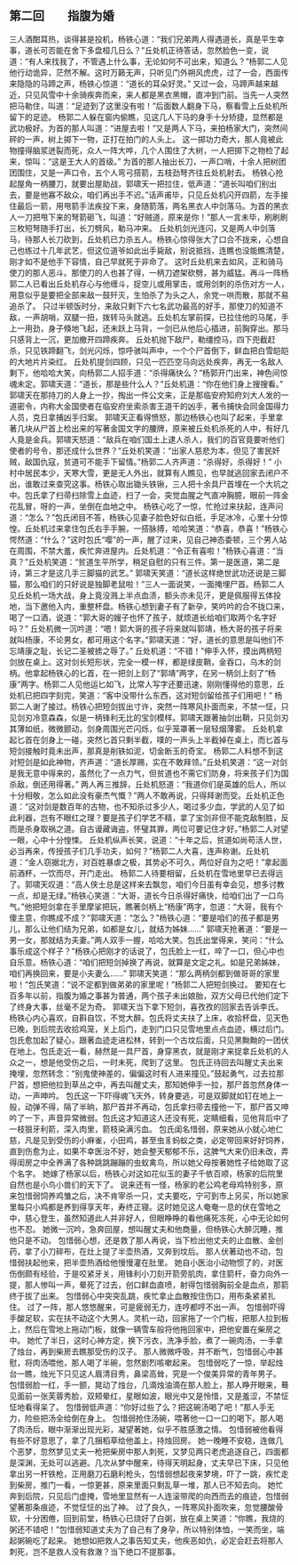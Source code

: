 ## 第二回　　指腹为婚

三人酒酣耳热，谈得甚是投机，杨铁心道：“我们兄弟两人得遇道长，真是平生幸事，道长可否能在舍下多盘桓几日么？”丘处机正待答话，忽然脸色一变，说道：“有人来找我了，不管遇上什么事，无论如何不可出来，知道么？”杨郭二人见他行动诡异，茫然不解。这时万籁无声，只听见门外朔风虎虎，过了一会，西面传来隐隐的马蹄之声，杨铁心惊道：“道长的耳朵好灵。”
又过一会，马蹄声越来越近，只见风雪中十余骑疾奔而来，来人都是黑衣黑帽，直冲到门前。当先一人突然把马勒住，叫道：“足迹到了这里没有啦！”后面数人翻身下马，察看雪上丘处机所留下的足迹。
杨郭二人躲在窗内偷瞧，见这几人下马的身手十分矫捷，显然都是武功极好。为首的那人叫道：“进屋去啦！”又是两人下马，来拍杨家大门，突然间砰的一声，树上掷下一物，正打在拍门的人头上。
这一掷功力奇大，那人竟被此物撞得脑浆迸裂而死，众人一阵大哗，几个人围住了大树，一人把掷下之物检了起来，惊叫：“这是王大人的首级。”
为首的那人抽出长刀，一声口哨，十余人把树团团围住，又是一声口令，五个人弯弓搭箭，五枝劲弩齐往丘处机射去。
杨铁心抢起屋角一柄腰刀，就要出屋助战，郭啸天一把拉住，低声道：“道长叫咱们别出去，要是他寡不敌众，咱们再出手不迟。”话声甫毕，只见丘处机闪开四箭，左手接住最后一箭，用甩箭手法疾投下来，身随箭落，两名黑衣人中剑落马。为首的黑衣人一刀把甩下来的弩箭砸飞，叫道：“好贼道，原来是你！”那人一言未毕，刷刷刷三枚短弩随手打出，长刀劈风，勒马冲来。
丘处机剑光连闪，又是两人中剑落马，待那人长刀砍到，丘处机已力杀五人。杨铁心惊得张大了口合不拢来，心想自己也练过十几年武艺，但这位道爷如此出手毙敌，别说抵挡，连瞧也没能瞧清楚，刚才如不是他手下容情，自己早就死于非命了。
这时丘处机来去如风，正和骑马使刀的那人恶斗。那使刀的人也甚了得，一柄刀遮架砍劈，甚为威猛。再斗一阵杨郭二人已看出丘处机存心与他缠斗，捉空儿或用掌击，或用剑刺的杀伤对方一人，用意似乎是要把全部来敌一鼓歼灭，生怕杀了为头之人，余党一哄而散，那就不易追杀了。
只过半顿饭时分，来敌只剩下六七名武功最高的好手，那使刀的知道不敌，一声胡哨，双腿一扭，拨转马头就逃。丘处机左掌前探，已拉住他的马尾，手上一用劲，身子倏地飞起，还未跃上马背，一剑已从他后心插进，前胸穿出。那马只感背上一沉，更加撤开四蹄疾奔。
丘处机抛下敌尸，勒缰控马，四下兜截赶杀，只见铁蹄翻飞，剑光闪烁，惊呼骇叫声中，一个个尸首倒下，鲜血把白雪皑皑的大地片片染红。
丘处机提剑四顾，只见一匹匹空马向远处疾奔，再无一名敌人剩下，他哈哈大笑，向杨郭二人招手道：“杀得痛快么？”杨郭开门出来，神色间惊魂未定。郭啸天道：“道长，那是些什么人？”丘处机道：“你在他们身上搜搜看。”
郭啸天在那持刀的人身上一抄，掏出一件公文来，正是那临安府知府刘大人发的一道密令，内称大金国使者在临安府坐索杀害王道干的凶手，著令捕快会同金国得力人员，克日拿捕凶手归案。
郭啸天正看得愤怒，那边杨铁心也叫了起来，手里拿著几块从尸首上检出来的写著金国文字的腰牌，原来被丘处机杀死的人中，有好几人竟是金兵。郭啸天怒道：“敌兵在咱们国土上逮人杀人，我们的百官竟要听他们使者的号令，那还成什么世界？”丘处机笑道：“出家人慈悲为本，但见了害民奸贼，敌国仇寇，贫道可不能手下留情。”杨郭二人齐声道：“杀得好，杀得好！”
小村中居民本少，天寒大雪，更是无人外出，就算有人瞧见，也早就逃回家去闭户不出，谁敢过来查究这事。杨铁心取出锄头铁锹，三人把十余具尸首埋在一个大坑之中。包氏拿了扫帚扫除雪上血迹，扫了一会，突觉血腥之气直冲胸臆，眼前一阵金花乱冒，呀的一声，坐倒在血地之中。
杨铁心吃了一惊，忙抢过来扶起，连声问道：“怎么？”包氏闭目不答，杨铁心见妻子脸色好似白纸，手足冰冷，心里十分惊惶。丘处机过来拿住包氏右手手腕，一搭脉搏，哈哈笑道：“恭喜，恭喜！”杨铁心愕然道：“什么？”这时包氏“嘤”的一声，醒了过来，见自己神态委顿，三个男人站在周围，不禁大羞，疾忙奔进屋内。丘处机道：“令正有喜啦！”杨铁心喜道：“当真？”丘处机笑道：“贫道生平所学，稍足自慰的只有三件。第一是医道，第二是诗，第三才是这几手三脚猫的武艺。”
郭啸天笑道：“道长这样绝世武功还说是三脚猫，那么咱们的只好说是独脚老鼠啦！”三人一面说笑，一面掩埋尸首。杨郭二人见丘处机一场大战，身上竟没溅上半点血渍，额头亦未见汗，更是佩服得五体投地，当下邀他入内，重整杯盘。杨铁心想到妻子有了新孕，笑吟吟的合不拢口来，喝了一口酒，说道：“郭大哥的嫂子也怀了孩子，就烦道长给咱们取两个名字好吗？”
丘处机微一沉吟道：“嗯！郭大哥的孩子将来就叫郭靖，杨大哥的孩子将来就叫杨康，不论男女，都可用这个名字。”郭啸天道：“好，道长的意思是叫他们不忘靖康之耻，长记二圣被掳之辱了。”
丘处机道：“不错！”伸手入怀，摸出两柄短剑放在桌上。这对剑长短形状，完全一模一样，都是绿皮鞘，金吞口，乌木的剑柄。他拿起杨铁心的匕首，在一把剑上刻了“郭靖”两字，在另一柄剑上刻了“杨康”两字。杨郭二人见他运匕如飞，比常人写字还要迅速，刚刚懂得他的意思，丘处机已把四字刻完，笑道：“客中没带什么东西，这对短剑留给孩子们用吧！”
杨郭二人谢了接过。杨铁心把短剑拔出寸许，突然一阵寒风扑面而来，不禁一怔，只见剑刃冷意森森，似是一柄锋利无比的宝剑模样。郭啸天跟著抽剑出鞘，只见剑刃其薄如纸，微微颤动，剑身周围光芒闪烁，似乎笼罩著一层轻烟薄雾。
丘处机拿起匕首在剑身上一碰，突然匕首只剩半截，噗的一声头上半截掉在桌上，而匕首与短剑接触时竟未出声，那真是削铁如泥，切金断玉的奇宝。
杨郭二人料想不到这对短剑是如此神物，齐声道：“道长厚赐，实在不敢拜领。”丘处机笑道：“这一对剑是我无意中得来的，虽然化了一点力气，但贫道也不需它们防身，将来孩子们为国杀敌，倒还用得著。”
两人再三推辞，丘处机怒道：“我道你们是英雄的后人，所以十分相敬，怎么如此没有豪杰气慨？”两人不敢再说，只得拜谢而受。丘处机正色道：“这对剑是数百年的古物，也不知杀过多少人，喝过多少血，学武的人见了如此利器，岂有不眼红之理？要是孩子们学艺不精，拿了宝剑非但不能克敌制胜，反而是杀身取祸之道。自古谩藏诲盗，怀璧其罪，两位可要记住才好。”杨郭二人对望一眼，心中十分惶悚。
丘处机纵声长笑，说道：“十年之后，贫道如尚苟活人世，必当再来，传授孩子们几手功夫，如何？”杨郭二人大喜，连声称谢。丘处机道：“金人窃据北方，对百姓暴虐之极，其势必不可久，两位好自为之吧！”拿起面前酒杯，一饮而尽，开门走出。
杨郭二人待要相留，丘处机在雪地里早已去得远了。郭啸天叹道：“高人侠士总是这样来去飘忽，咱们今日虽有幸会见，想多讨教一点，却是无绿。”杨铁心笑道：“大哥，道长今日杀得好痛快，给咱们出了一口鸟气。”他把短剑拿在手里摩挲把玩，瞧著剑柄上“杨康”两字，忽道：“大哥，我有个傻主意，你瞧成不成？”郭啸天道：“怎么？”杨铁心道：“要是咱们的孩子都是男儿，那么让他们结为兄弟，如都是女儿，就结为姊妹……”
郭啸天抢著道：“要是一男一女，那就结为夫妻。”两人双手一握，哈哈大笑。包氏出堂得来，笑问：“什么事乐成这个样子？”杨铁心把刚才的话说了，包氏脸上一红，啐了一口，但心中也自乐意。杨铁心道：“咱们把短剑掉换了再说，就算是文定之礼。如是兄弟姊妹，咱们再换回来，要是小夫妻么……”
郭啸天笑道：“那么两柄剑都到做哥哥的家里啦！”包氏笑道：“说不定都到做弟弟的家里呢！”杨郭二人把短剑换过。
要知在七百多年以前，指腹为婚之事甚为普通，两个孩子未出娘胎，双方父母已代他们定下了终身大事，丝毫不足为奇。
郭啸天当下拿下短剑，喜孜孜的回家去告诉李氏。
杨铁心内心喜欢，自斟自饮，不觉大醉。包氏将丈夫扶了上床，收拾杯盘，见天色已晚，到后院去收拾鸡笼，关上后门，走到门口只见雪地里点点血迹，横过后门。包氏愈加起了疑心，跟著血迹走进松林，转到一个古坟后面，只见黑黝黝的一团伏在地上。包氏走近一看，赫然是一具尸首，身穿黑衣，就是刚才来捉拿丘处机的人众之一，想是他受伤之后，一时未死，爬到了这里。
包氏正待回去叫醒丈夫出来掩埋，忽然转念：“别鬼使神差的，偏偏这时有人进来撞见。”鼓起勇气，过去拉那尸首，想把他拉到草丛之中，再去叫醒丈夫，那知她伸手一拉，那尸首忽然身体一动，一声呻吟。
包氏这一下吓得魂飞天外，转身要逃，可是双脚就如钉在地上一般，动弹不得，隔了半晌，那尸首并不再动，包氏拿扫帚去撞他一下，那尸首又呻吟了一下，声音异常微弱。包氏这才知道这人还没有死，定睛细看，见他背后中了一枝狠牙利箭，深入肉里，箭枝染满污血。
包氏闺名惜弱，原来她从小就心地仁慈，凡是见到受伤的小麻雀，小田鸡，甚至虫豸蚂蚁之类，必定带回来好好饲养，直到伤愈为止，如果不幸医治不好，她会整天郁郁不乐，这脾气大来仍旧未改，弄得闺房之中全养满了各种跳跳蹦蹦的虫蚁禽鸟，所以她父母按著她性子给她取了这个名字。
她嫁了杨家以后，杨铁心对这如花似玉的妻子千依百顺，杨家的后院里自然也是小鸟小兽们的天下了。
说来还有一怪，杨家的老公鸡老母鸡特别多，原来包惜弱饲养鸡雏之后，决不肯宰杀一只，丈夫要吃，宁可到市上另买，所以她家里每只小鸡都是养到得享天年，寿终正寝。这时她见这人奄奄一息的伏在雪地之中，慈心登生，虽然知道此人并非好人，但眼睁睁的看他痛死冻死，心中无论如何也不忍。
她微一沉吟，急奔回屋，想叫醒丈夫和他商量，但杨铁心大醉沉睡，推他只是不动。
包惜弱心想，还是救了那人再说，当下检出他丈夫的止血散、金创药，拿了小刀碎布，在灶上提了半壶热酒，又奔到坟后。
那人伏著动也不动，包惜弱扶起他来，把半壶热酒给他慢慢灌在肚里。
她自小医治小动物惯了的，对医伤倒颇有经验，于是咬紧牙关，用锋利小刀刻开箭旁肌肉，拿住箭杆，奋力向外一提，那人惨叫一声，晕死了过去，创口鲜血直喷，射得包惜弱胸前全是血点，那箭终于拔了出来。
包惜弱心中突突乱跳，疾忙拿止血散按住伤口，用布条紧紧扎住。
过了一阵，那人悠悠醒来，可是疲弱无力，连哼都哼不出一声。
包惜弱吓得手酸足软，实在扶不动这个大男人。灵机一动，回家拖了一个门板，把那人拉到板上，然后在雪地上拖动门板，就像一辆雪车般将他拖回家中，把他安置在柴房之中。
她忙了半日，这时心神方定，换下污衣，洗净手脸，煮了一碗肉汤，一手拿了烛台，再到柴房去瞧那受伤的汉子。
那人微微呼吸，并不断气，包惜弱心中甚慰，将肉汤喂他，那人喝了半碗，忽然剧烈咳嗽起来。
包惜弱吃了一惊，举起烛台一瞧，烛光下只见这人眉清目秀，鼻梁高耸，究是一个俊美异常的青年男子。
包惜弱脸一红，手一颤，晃动了烛台，几滴烛油滴在那人脸上，那人睁开眼来，蓦见面前一张芙蓉秀脸，双颊晕红，星眼如波，眼光中又是怜惜，又是羞涩，不禁怔怔地看得呆了。
包惜弱低声道：“你好过些了么？把这碗汤喝了吧！”那人手无力，险些把汤全给倒在身上。
包惜弱抢住汤碗，喂著他一口一口的喝下。那人喝了肉汤后，眼中渐渐出现光彩，凝望著她，似乎不胜感激之情。
包惜弱被他看得有些不好意思了，拿了几捆稻草给他盖上，持烛回房。
她一晚睡不安稳，连做几个恶梦，忽然梦见丈夫一枪把柴房中那人刺死，又梦见两只老虎追逐自己，四面都是深渊，无处可以逃避。几次从梦中醒来，待得天明起身，丈夫早已下床，只见他拿出另一杆铁枪，正用磨刀石磨利枪头，包惜弱想起夜来梦境，吓了一跳，疾忙走到柴房，推门一看，一惊更甚，原来里面只剩乱草一堆，那人已不知去向。
她忙奔到后院，只见后门虚掩，雪地里显然有一人连滚带爬的向西而去的痕迹，包惜弱望著那条痕迹，不觉怔怔的出了神。
过了良久，一阵寒风扑面吹来，忽觉腰酸骨软，十分困倦，回到前堂，杨铁心已烧好了白粥，放在桌上笑道：“你瞧，我烧的粥还不错吧！”包惜弱知道丈夫为了自己有了身孕，所以特别体恤，一笑而坐，端起粥碗吃了起来。
她想如把救人之事告知丈夫，他疾恶如仇，必定会赶去将那人刺死，岂不是救人没有救澈？当下绝口不提那事。